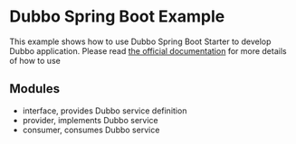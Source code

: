 # Dubbo Spring Boot Example

This example shows how to use Dubbo Spring Boot Starter to develop Dubbo application. Please
read [the official documentation]() for more details of how to use

## Modules

* interface, provides Dubbo service definition
* provider, implements Dubbo service
* consumer, consumes Dubbo service


